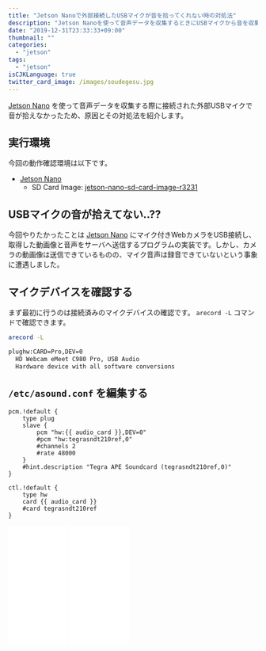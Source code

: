 ```yaml
---
title: "Jetson Nanoで外部接続したUSBマイクが音を拾ってくれない時の対処法"
description: "Jetson Nanoを使って音声データを収集するときにUSBマイクから音を収集してくれない問題への原因と対処法を紹介します。"
date: "2019-12-31T23:33:33+09:00"
thumbnail: ""
categories:
  - "jetson"
tags:
  - "jetson"
isCJKLanguage: true
twitter_card_image: /images/soudegesu.jpg
---
```


[Jetson Nano](https://amzn.to/36f2dhQ) を使って音声データを収集する際に接続された外部USBマイクで音が拾えなかったため、原因とその対処法を紹介します。

<!--adsense-->

## 実行環境

今回の動作確認環境は以下です。

* [Jetson Nano](https://amzn.to/36f2dhQ)
  * SD Card Image: [jetson-nano-sd-card-image-r3231](https://developer.nvidia.com/jetson-nano-sd-card-image-r3231)

## USBマイクの音が拾えてない..??

今回やりたかったことは [Jetson Nano](https://amzn.to/36f2dhQ) にマイク付きWebカメラをUSB接続し、取得した動画像と音声をサーバへ送信するプログラムの実装です。しかし、カメラの動画像は送信できているものの、マイク音声は録音できていないという事象に遭遇しました。

<!--adsense-->

## マイクデバイスを確認する

まず最初に行うのは接続済みのマイクデバイスの確認です。 `arecord -L` コマンドで確認できます。

```bash
arecord -L

plughw:CARD=Pro,DEV=0
  HD Webcam eMeet C980 Pro, USB Audio
  Hardware device with all software conversions
```

## `/etc/asound.conf` を編集する

```vi
pcm.!default {
	type plug
	slave {
		pcm "hw:{{ audio_card }},DEV=0"
		#pcm "hw:tegrasndt210ref,0"
		#channels 2
		#rate 48000
	}
	#hint.description "Tegra APE Soundcard (tegrasndt210ref,0)"
}

ctl.!default {
	type hw
	card {{ audio_card }}
	#card tegrasndt210ref
}
```


<iframe style="width:120px;height:240px;" marginwidth="0" marginheight="0" scrolling="no" frameborder="0" src="//rcm-fe.amazon-adsystem.com/e/cm?lt1=_blank&bc1=000000&IS2=1&bg1=FFFFFF&fc1=000000&lc1=0000FF&t=soudegesu-22&language=ja_JP&o=9&p=8&l=as4&m=amazon&f=ifr&ref=as_ss_li_til&asins=B07T6LYQZ6&linkId=7ed180cd03c44a1f511439d04b3f94d4"></iframe>
<iframe style="width:120px;height:240px;" marginwidth="0" marginheight="0" scrolling="no" frameborder="0" src="//rcm-fe.amazon-adsystem.com/e/cm?lt1=_blank&bc1=000000&IS2=1&bg1=FFFFFF&fc1=000000&lc1=0000FF&t=soudegesu-22&language=ja_JP&o=9&p=8&l=as4&m=amazon&f=ifr&ref=as_ss_li_til&asins=4800712513&linkId=3a03ff896d417aa83c547f5b4812cf01"></iframe>
